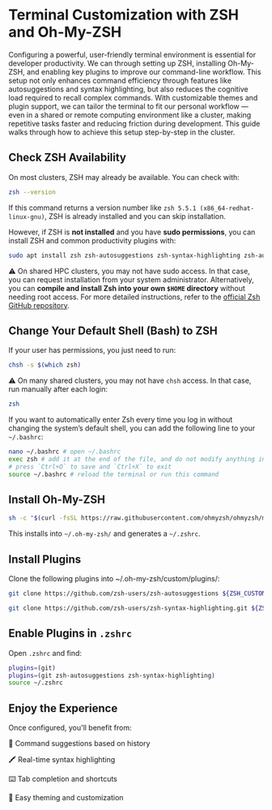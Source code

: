 # Terminal Customization with ZSH and Oh-My-ZSH

Configuring a powerful, user-friendly terminal environment is essential for developer productivity. We can through setting up ZSH, installing Oh-My-ZSH, and enabling key plugins to improve our command-line workflow. This setup not only enhances command efficiency through features like autosuggestions and syntax highlighting, but also reduces the cognitive load required to recall complex commands. With customizable themes and plugin support, we can tailor the terminal to fit our personal workflow — even in a shared or remote computing environment like a cluster, making repetitive tasks faster and reducing friction during development. This guide walks through how to achieve this setup step-by-step in the cluster.

## Check ZSH Availability

On most clusters, ZSH may already be available. You can check with:

```bash
zsh --version
```

If this command returns a version number like `zsh 5.5.1 (x86_64-redhat-linux-gnu)`, ZSH is already installed and you can skip installation.

However, if ZSH is **not installed** and you have **sudo permissions**, you can install ZSH and common productivity plugins with:

```bash
sudo apt install zsh zsh-autosuggestions zsh-syntax-highlighting zsh-autocomplete
```

⚠️ On shared HPC clusters, you may not have sudo access. In that case, you can request installation from your system administrator. Alternatively, you can **compile and install Zsh into your own `$HOME` directory** without needing root access. For more detailed instructions, refer to the [official Zsh GitHub repository](https://github.com/zsh-users/zsh#installing-zsh).

## Change Your Default Shell (Bash) to ZSH

If your user has permissions, you just need to run:

```bash
chsh -s $(which zsh)
```

⚠️ On many shared clusters, you may not have `chsh` access. In that case, run manually after each login:

```bash
zsh
```

If you want to automatically enter Zsh every time you log in without changing the system’s default shell, you can add the following line to your `~/.bashrc`:

```bash
nano ~/.bashrc # open ~/.bashrc
exec zsh # add it at the end of the file, and do not modify anything inside the >>> conda initialize >>> block
# press `Ctrl+O` to save and `Ctrl+X` to exit
source ~/.bashrc # reload the terminal or run this command
```

## Install Oh-My-ZSH

```bash
sh -c "$(curl -fsSL https://raw.githubusercontent.com/ohmyzsh/ohmyzsh/master/tools/install.sh)"
```

This installs into `~/.oh-my-zsh/` and generates a `~/.zshrc`.

## Install Plugins

Clone the following plugins into ~/.oh-my-zsh/custom/plugins/:

```bash
git clone https://github.com/zsh-users/zsh-autosuggestions ${ZSH_CUSTOM:-~/.oh-my-zsh/custom}/plugins/zsh-autosuggestions

git clone https://github.com/zsh-users/zsh-syntax-highlighting.git ${ZSH_CUSTOM:-~/.oh-my-zsh/custom}/plugins/zsh-syntax-highlighting
```

## Enable Plugins in `.zshrc`

Open `.zshrc` and find:

```bash
plugins=(git)
plugins=(git zsh-autosuggestions zsh-syntax-highlighting)
source ~/.zshrc
```

## Enjoy the Experience

Once configured, you'll benefit from:

🚀 Command suggestions based on history

🖍️ Real-time syntax highlighting

⌨️ Tab completion and shortcuts

🧩 Easy theming and customization


